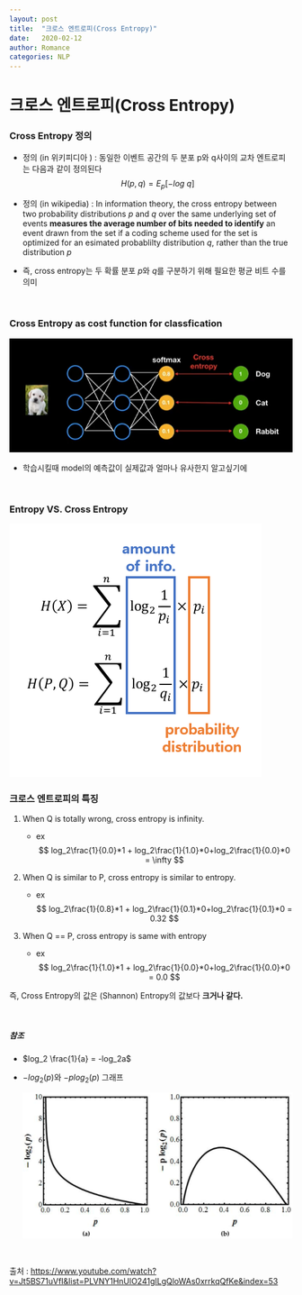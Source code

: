 ```yaml
---
layout: post
title:  "크로스 엔트로피(Cross Entropy)"
date:   2020-02-12
author: Romance
categories: NLP
---
```


# 크로스 엔트로피(Cross Entropy)

### Cross Entropy 정의

- 정의 (in 위키피디아 ) : 동일한 이벤트 공간의 두 분포 p와 q사이의 교차 엔트로피는 다음과 같이 정의된다
  $$
  H(p,q) = E_p[-log\ q]
  $$

- 정의 (in wikipedia) : In information theory, the cross entropy between two probability distributions $p$ and $q$ over the same underlying set of events **measures the average number of bits needed to identify** an event drawn from the set if a coding scheme used for the set is optimized for an esimated probablilty distribution $q$, rather than the true distribution $p$

- 즉, cross entropy는 두 확률 분포 $p$와 $q$를 구분하기 위해  필요한 평균 비트 수를 의미

<br>

### Cross Entropy as cost function for classfication

<img src="/assets/image/cross_entropy.PNG">

- 학습시킬때 model의 예측값이 실제값과 얼마나 유사한지 알고싶기에

<br>

### Entropy VS. Cross Entropy

<img src="/assets/image/entropy.PNG">

### 크로스 엔트로피의 특징

1. When Q is totally wrong, cross entropy is infinity.
   - ex 
   $$
   log_2\frac{1}{0.0}*1 + log_2\frac{1}{1.0}*0+log_2\frac{1}{0.0}*0 = \infty 
   $$
2. When Q is similar to P, cross entropy is similar to entropy.
   - ex 
   $$
   log_2\frac{1}{0.8}*1 + log_2\frac{1}{0.1}*0+log_2\frac{1}{0.1}*0 = 0.32
   $$
   
3. When Q == P, cross entropy is same with entropy
   - ex
   $$
   log_2\frac{1}{1.0}*1 + log_2\frac{1}{0.0}*0+log_2\frac{1}{0.0}*0 = 0.0 
   $$

즉, Cross Entropy의 값은 (Shannon) Entropy의 값보다 **크거나 같다.**

<br>

##### 참조

- $log_2 \frac{1}{a} = -log_2a$

- $-log_2(p)$와 $-plog_2(p)$ 그래프

  <img src="/assets/image/log함수.png">

<br>

출처 : https://www.youtube.com/watch?v=Jt5BS71uVfI&list=PLVNY1HnUlO241gILgQloWAs0xrrkqQfKe&index=53
